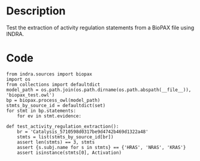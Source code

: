 # Description
Test the extraction of activity regulation statements from a BioPAX file using INDRA.

# Code
```
from indra.sources import biopax
import os
from collections import defaultdict
model_path = os.path.join(os.path.dirname(os.path.abspath(__file__)), 'biopax_test.owl')
bp = biopax.process_owl(model_path)
stmts_by_source_id = defaultdict(set)
for stmt in bp.statements:
    for ev in stmt.evidence:

def test_activity_regulation_extraction():
    br = 'Catalysis_5710598d0317be9d4742b469d1322a48'
    stmts = list(stmts_by_source_id[br])
    assert len(stmts) == 3, stmts
    assert {s.subj.name for s in stmts} == {'HRAS', 'NRAS', 'KRAS'}
    assert isinstance(stmts[0], Activation)

```
